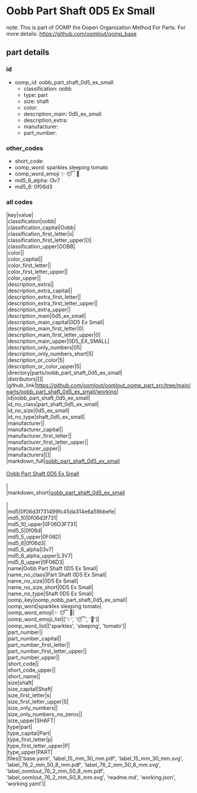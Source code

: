 # Oobb Part Shaft 0D5 Ex Small  

note: This is part of OOMP the Oopen Organization Method For Parts. For more details: https://github.com/oomlout/oomp_base

##  part details





### id
* oomp_id: oobb_part_shaft_0d5_ex_small
  * classification: oobb
  * type: part
  * size: shaft
  * color: 
  * description_main: 0d5_ex_small
  * description_extra: 
  * manufacturer: 
  * part_number: 

### other_codes
* short_code: 
* oomp_word: sparkles sleeping tomato
* oomp_word_emoji :sparkles: :sleeping: :tomato:
* md5_6_alpha: l3v7
* md5_6: 0f06d3

### all codes 
|key|value|  
|classification|oobb|  
|classification_capital|Oobb|  
|classification_first_letter|o|  
|classification_first_letter_upper|O|  
|classification_upper|OOBB|  
|color||  
|color_capital||  
|color_first_letter||  
|color_first_letter_upper||  
|color_upper||  
|description_extra||  
|description_extra_capital||  
|description_extra_first_letter||  
|description_extra_first_letter_upper||  
|description_extra_upper||  
|description_main|0d5_ex_small|  
|description_main_capital|0D5 Ex Small|  
|description_main_first_letter|0|  
|description_main_first_letter_upper|0|  
|description_main_upper|0D5_EX_SMALL|  
|description_only_numbers|05|  
|description_only_numbers_short|5|  
|description_or_color|5|  
|description_or_color_upper|5|  
|directory|parts/oobb_part_shaft_0d5_ex_small|  
|distributors|[]|  
|github_link|https://github.com/oomlout/oomlout_oomp_part_src/tree/main/parts/oobb_part_shaft_0d5_ex_small/working|  
|id|oobb_part_shaft_0d5_ex_small|  
|id_no_class|part_shaft_0d5_ex_small|  
|id_no_size|0d5_ex_small|  
|id_no_type|shaft_0d5_ex_small|  
|manufacturer||  
|manufacturer_capital||  
|manufacturer_first_letter||  
|manufacturer_first_letter_upper||  
|manufacturer_upper||  
|manufacturers|[]|  
|markdown_full|[oobb_part_shaft_0d5_ex_small](https://github.com/oomlout/oomlout_oomp_part_src/tree/main/parts/oobb_part_shaft_0d5_ex_small/working)<br>[](https://github.com/oomlout/oomlout_oomp_part_src/tree/main/parts/oobb_part_shaft_0d5_ex_small/working)<br>[Oobb Part Shaft 0D5 Ex Small](https://github.com/oomlout/oomlout_oomp_part_src/tree/main/parts/oobb_part_shaft_0d5_ex_small/working)<br><br>|  
|markdown_short|[oobb_part_shaft_0d5_ex_small](https://github.com/oomlout/oomlout_oomp_part_src/tree/main/parts/oobb_part_shaft_0d5_ex_small/working)<br><br>|  
|md5|0f06d3f731499fc45da314e6a59bbefe|  
|md5_10|0f06d3f731|  
|md5_10_upper|0F06D3F731|  
|md5_5|0f06d|  
|md5_5_upper|0F06D|  
|md5_6|0f06d3|  
|md5_6_alpha|l3v7|  
|md5_6_alpha_upper|L3V7|  
|md5_6_upper|0F06D3|  
|name|Oobb Part Shaft 0D5 Ex Small|  
|name_no_class|Part Shaft 0D5 Ex Small|  
|name_no_size|0D5 Ex Small|  
|name_no_size_short|0D5 Ex Small|  
|name_no_type|Shaft 0D5 Ex Small|  
|oomp_key|oomp_oobb_part_shaft_0d5_ex_small|  
|oomp_word|sparkles sleeping tomato|  
|oomp_word_emoji|:sparkles: :sleeping: :tomato:|  
|oomp_word_emoji_list|[':sparkles:', ':sleeping:', ':tomato:']|  
|oomp_word_list|['sparkles', 'sleeping', 'tomato']|  
|part_number||  
|part_number_capital||  
|part_number_first_letter||  
|part_number_first_letter_upper||  
|part_number_upper||  
|short_code||  
|short_code_upper||  
|short_name||  
|size|shaft|  
|size_capital|Shaft|  
|size_first_letter|s|  
|size_first_letter_upper|S|  
|size_only_numbers||  
|size_only_numbers_no_zeros||  
|size_upper|SHAFT|  
|type|part|  
|type_capital|Part|  
|type_first_letter|p|  
|type_first_letter_upper|P|  
|type_upper|PART|  
|files|['base.yaml', 'label_15_mm_30_mm.pdf', 'label_15_mm_30_mm.svg', 'label_76_2_mm_50_8_mm.pdf', 'label_76_2_mm_50_8_mm.svg', 'label_oomlout_76_2_mm_50_8_mm.pdf', 'label_oomlout_76_2_mm_50_8_mm.svg', 'readme.md', 'working.json', 'working.yaml']|  
